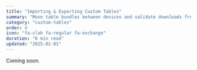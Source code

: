 ```yaml
---
title: "Importing & Exporting Custom Tables"
summary: "Move table bundles between devices and validate downloads from the community."
category: "custom-tables"
order: 4
icon: "fa-slab fa-regular fa-exchange"
duration: "6 min read"
updated: "2025-02-01"
---
```


Coming soon.
